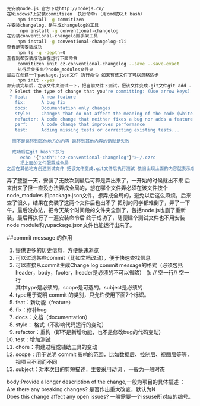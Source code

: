```bash
先安装node.js 官方下载http://nodejs.cn/
在Windows7上安装commitizen  执行命令↓（用cmd或Git bash）
    npm install -g commitizen
在安装changelog，是生成changelog的工具
     npm install -g conventional-changelog
在安装conventional-changelo脚手架工具
    npm install -g conventional-changelog-cli
查看是否安装成功
    npm ls -g -depth=0
查看到都安装成功后在运行下面命令
    commitizen init cz-conventional-changelog --save --save-exact
    执行后会多出个node_modules文件夹
最后在创建一个package.json文件 执行命令 如果有该文件了可以忽略这步
    npm init --yes
都安装完毕后，在该文件夹测试一下，把当前文件下测试，把该文件变成.git文件git add . 后执行git cz 出现下面内容
 ? Select the type of change that you're committing: (Use arrow keys)
 ? feat:     A new feature 
   fix:      A bug fix 
   docs:     Documentation only changes 
   style:    Changes that do not affect the meaning of the code (white-space, formatting, missing semi-colons, etc) 
   refactor: A code change that neither fixes a bug nor adds a feature 
   perf:     A code change that improves performance 
   test:     Adding missing tests or correcting existing tests...
  
  而不是跳转到其他地方的内容 跳转到其他内容的话就是失败 

  成功后在git bash下执行
     echo '{"path":"cz-conventional-changelog"}'>~/.czrc
     把上面的文件配置成全局
之后在其他地方创建测试文件 把该文件变成.git文件后执行测试 依旧出现上面的内容就表示成功了
```


弄了整整一天，安装了无数次到最后可算是弄出来了，一开始的时候就出不来 后来出来了但一直没办法弄成全局的，想在哪个文件弄必须在该文件按个node_modules 和package.json文件，想弄成全局的，避免以后这么麻烦，后来查了很久，结果在安装了这两个文件后也出不了 把别的同学都难倒了，弄了一下午，最后没办法，把今天某个时间段的文件夹全删了，包括node.js也删了重新装，最后再执行了一遍安装命令后 终于成功了，随便建个测试文件也不用安装node module和yupackage.json文件也能运行出来了。

 ##commit message 的作用
 1. 提供更多的历史信息，方便快速浏览
 2. 可以过滤某些commit（比如文档改动），便于快速查找信息
 3. 可以直接从commit生成Change log
  commit message的格式（必须包括header，body，footer，header是必须的不可以省略）
 <type>(<scope>): <subject>// 空一行<body>// 空一行<footer>
 其中type是必须的，scope是可选的。subject是必须的
 1. type用于说明 commit 的类别，只允许使用下面7个标识。
  1. feat：新功能（feature）
  2. fix：修补bug
  3. docs：文档（documentation）
  4. style： 格式（不影响代码运行的变动）
  5. refactor：重构（即不是新增功能，也不是修改bug的代码变动）
  6. test：增加测试
  7. chore：构建过程或辅助工具的变动
2. scope：用于说明 commit 影响的范围，比如数据层、控制层、视图层等等，视项目不同而不同
3. subject：对本次目的剪短描述，主要采用动词 ，一般为一般时态

  body:Provide a longer description of the change,一般为项目的具体描述
  ： Are there any breaking changes?  是否作出重大改变，默认为N         
   Does this change affect any open issues? 一般需要一个issuse所对应的编号。





